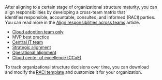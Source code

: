 After aligning to a certain stage of organizational structure maturity, you can align responsibilities by developing a cross-team matrix that identifies responsible, accountable, consulted, and informed (RACI) parties. You can read more in the [Align responsibilities across teams](/azure/cloud-adoption-framework/organize/raci-alignment) article. 

- [Cloud adoption team only](/azure/cloud-adoption-framework/organize/raci-alignment#cloud-adoption-team-only)
- [MVP best practice](/azure/cloud-adoption-framework/organize/raci-alignment#best-practice-minimum-viable-product-mvp)
- [Central IT team](/azure/cloud-adoption-framework/organize/raci-alignment#central-it-team)
- [Strategic alignment](/azure/cloud-adoption-framework/organize/raci-alignment#strategic-alignment)
- [Operational alignment](/azure/cloud-adoption-framework/organize/raci-alignment#operational-alignment)
- [Cloud center of excellence (CCoE)](/azure/cloud-adoption-framework/organize/raci-alignment#cloud-center-of-excellence-ccoe)

To track organizational structure decisions over time, you can download and modify the [RACI template](https://raw.githubusercontent.com/microsoft/CloudAdoptionFramework/master/organize/raci-template.xlsx) and customize it for your organization.
